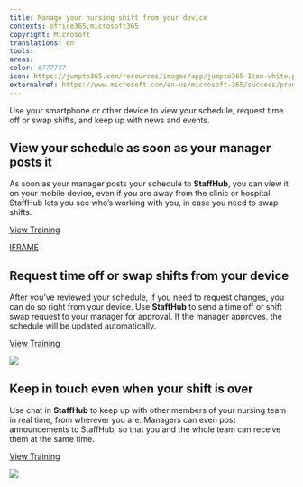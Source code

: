 ```yaml
---
title: Manage your nursing shift from your device
contexts: office365,microsoft365
copyright: Microsoft
translations: en
tools: 
areas: 
color: #777777
icon: https://jumpto365.com/resources/images/app/jumpto365-Icon-white.png
externalref: https://www.microsoft.com/en-us/microsoft-365/success/productivitylibrary/manage-your-nursing-shift-from-your-device
---
```

Use your smartphone or other device to view your schedule, request time off or swap shifts, and keep up with news and events.


## View your schedule as soon as your manager posts it

As soon as your manager posts your schedule to **StaffHub**, you can view it on your mobile device, even if you are away from the clinic or hospital. StaffHub lets you see who’s working with you, in case you need to swap shifts.

[View Training](https://staffhub.ms/what-it-is)

[IFRAME](https://www.microsoft.com/en-us/videoplayer/embed/RE1TjQX)

## Request time off or swap shifts from your device

After you’ve reviewed your schedule, if you need to request changes, you can do so right from your device. Use **StaffHub** to send a time off or shift swap request to your manager for approval. If the manager approves, the schedule will be updated automatically.

[View Training](https://staffhub.helpshift.com/a/microsoft-staffhub/?s=general&f=request-and-approve-shift-swaps-in-microsoft-staffhub)

![](http://img-prod-cms-rt-microsoft-com.akamaized.net/cms/api/am/imageFileData/RE1NOkf?ver=3808)

## Keep in touch even when your shift is over

Use chat in **StaffHub** to keep up with other members of your nursing team in real time, from wherever you are. Managers can even post announcements to StaffHub, so that you and the whole team can receive them at the same time.

[View Training](https://support.office.com/article/Send-corporate-announcements-to-all-StaffHub-members-cdab904d-94ac-4d77-90d6-68f291fdac6e)

![](http://img-prod-cms-rt-microsoft-com.akamaized.net/cms/api/am/imageFileData/RE1MMFl?ver=0ceb)

